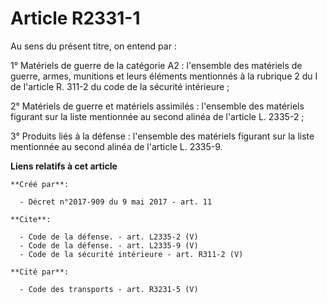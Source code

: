 # Article R2331-1

Au sens du présent titre, on entend par : 

1° Matériels de guerre de la catégorie A2 : l'ensemble des matériels de guerre, armes, munitions et leurs éléments mentionnés
à la rubrique 2 du I de l'article R. 311-2 du code de la sécurité intérieure ; 

2° Matériels de guerre et matériels assimilés : l'ensemble des matériels figurant sur la liste mentionnée au second alinéa de
l'article L. 2335-2 ; 

3° Produits liés à la défense : l'ensemble des matériels figurant sur la liste mentionnée au second alinéa de l'article L.
2335-9.

**Liens relatifs à cet article**

	**Créé par**:

	  - Décret n°2017-909 du 9 mai 2017 - art. 11

	**Cite**:

	  - Code de la défense. - art. L2335-2 (V)
	  - Code de la défense. - art. L2335-9 (V)
	  - Code de la sécurité intérieure - art. R311-2 (V)

	**Cité par**:

	  - Code des transports - art. R3231-5 (V)
